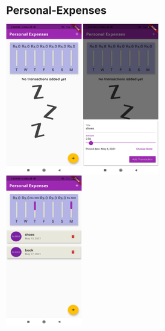 # Personal-Expenses
<img src="https://github.com/GaganVashisht/Personal-Expenses/blob/766fecad37b476d1aa1106018098bbe18b53a54c/Expenses%20images/Screenshot_2021-05-17-16-58-44-345_com.example.personalexpense.jpg"  alt="main_view" width="200" height="400" />
<img src="https://github.com/GaganVashisht/Personal-Expenses/blob/2ce4ab6614caa081f4f6ceeb0ddbeaa456228936/Expenses%20images/Screenshot_2021-05-17-16-59-05-167_com.example.personalexpense.jpg"  alt="adding expenses" width="200" height="400" />
<img src="https://github.com/GaganVashisht/Personal-Expenses/blob/2ce4ab6614caa081f4f6ceeb0ddbeaa456228936/Expenses%20images/Screenshot_2021-05-17-17-00-17-598_com.example.personalexpense.jpg"  alt="final view" width="200" height="400" />

